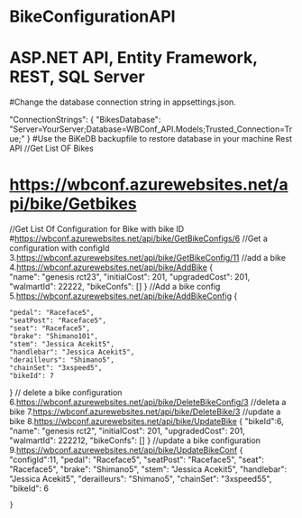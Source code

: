 # BikeConfigurationAPI
# ASP.NET API, Entity Framework, REST, SQL Server
#Change the database connection string in appsettings.json.

 "ConnectionStrings": {
    "BikesDatabase": "Server=YourServer;Database=WBConf_API.Models;Trusted_Connection=True;"
  }
#Use the BiKeDB backupfile to restore database in your machine
Rest API
//Get List OF Bikes
# https://wbconf.azurewebsites.net/api/bike/Getbikes
//Get List Of Configuration for Bike with bike ID
#https://wbconf.azurewebsites.net/api/bike/GetBikeConfigs/6
//Get a configuration  with configId
3.https://wbconf.azurewebsites.net/api/bike/GetBikeConfig/11
//add a bike
4.https://wbconf.azurewebsites.net/api/bike/AddBike
{	
        "name": "genesis rct23",
        "initialCost": 201,
        "upgradedCost": 201,
        "walmartId": 22222,
        "bikeConfs": []
}
//Add a bike config
5.https://wbconf.azurewebsites.net/api/bike/AddBikeConfig
{
   
    "pedal": "Raceface5",
    "seatPost": "Raceface5",
    "seat": "Raceface5",
    "brake": "Shimano101",
    "stem": "Jessica Acekit5",
    "handlebar": "Jessica Acekit5",
    "derailleurs": "Shimano5",
    "chainSet": "3xspeed5",
    "bikeId": 7
  }
// delete a bike configuration
6.https://wbconf.azurewebsites.net/api/bike/DeleteBikeConfig/3
//deleta a bike
7.https://wbconf.azurewebsites.net/api/bike/DeleteBike/3
//update a bike
8.https://wbconf.azurewebsites.net/api/bike/UpdateBike
    {		"bikeId":6,
        "name": "genesis rct2",
        "initialCost": 201,
        "upgradedCost": 201,
        "walmartId": 222212,
        "bikeConfs": []
}
//update a bike configuration
9.https://wbconf.azurewebsites.net/api/bike/UpdateBikeConf
{
    "configId":11,
    "pedal": "Raceface5",
    "seatPost": "Raceface5",
    "seat": "Raceface5",
    "brake": "Shimano5",
    "stem": "Jessica Acekit5",
    "handlebar": "Jessica Acekit5",
    "derailleurs": "Shimano5",
    "chainSet": "3xspeed55",
    "bikeId": 6
    
    }
    

